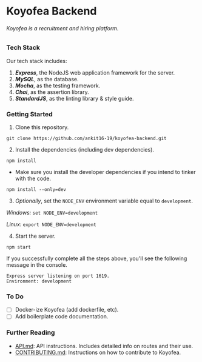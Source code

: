 # Koyofea Backend

###### *Koyofea is a recruitment and hiring platform.*

### Tech Stack
Our tech stack includes:
1. ***Express***, the NodeJS web application framework for the server.
2. ***MySQL***, as the database.
3. ***Mocha***, as the testing framework.
4. ***Chai***, as the assertion library.
5. ***StandardJS***, as the linting library & style guide.


### Getting Started
1. Clone this repository.

  `git clone https://github.com/ankit16-19/koyofea-backend.git`

2. Install the dependencies (including dev dependencies).

  `npm install`

  - Make sure you install the developer dependencies if you intend to tinker with the code.

  `npm install --only=dev`

3. *Optionally*, set the `NODE_ENV` environment variable equal to `development`.

  *Windows:* `set NODE_ENV=development`

  *Linux:* `export NODE_ENV=development`

4. Start the server.

  `npm start`

If you successfully complete all the steps above, you'll see the following message in the console.

```
Express server listening on port 1619.
Environment: development
```

### To Do
- [ ] Docker-ize Koyofea (add dockerfile, etc).
- [ ] Add boilerplate code documentation.

### Further Reading
- [API.md](docs/API.md): API instructions. Includes detailed info on routes and their use.
- [CONTRIBUTING.md](CONTRIBUTING.md): Instructions on how to contribute to Koyofea.
